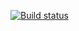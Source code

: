[![Build status](https://ci.appveyor.com/api/projects/status/mfck3f9putnw3bfm/branch/main?svg=true)](https://ci.appveyor.com/project/QA-Lexx/rest/branch/main)
